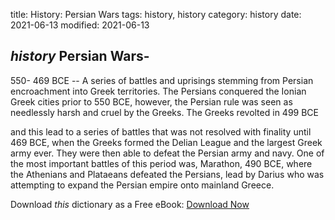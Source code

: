 title: History: Persian Wars
tags: history, history
category: history
date: 2021-06-13
modified: 2021-06-13

## _history_  Persian Wars-
  550-
469 BCE
 -- A series of battles
and uprisings stemming from Persian encroachment into Greek
territories.   The Persians conquered the Ionian Greek cities prior to
  550 BCE,
 however, the Persian rule was seen as needlessly
harsh and cruel by the Greeks.  The Greeks revolted in   499 BCE

and this lead to a series of battles that was not resolved with
finality until   469 BCE,
 when the Greeks formed the   Delian
League
 and the largest Greek army ever.   They were then
able to defeat the Persian army and navy.  One of the most important
battles of this period was, Marathon,   490 BCE,
 where the
Athenians and Plataeans defeated the Persians, lead by Darius who was
attempting to expand the Persian empire onto mainland Greece.


Download *this* dictionary as a Free eBook: [Download Now]({static}static/CairnsHistoryDictionary.pdf)

